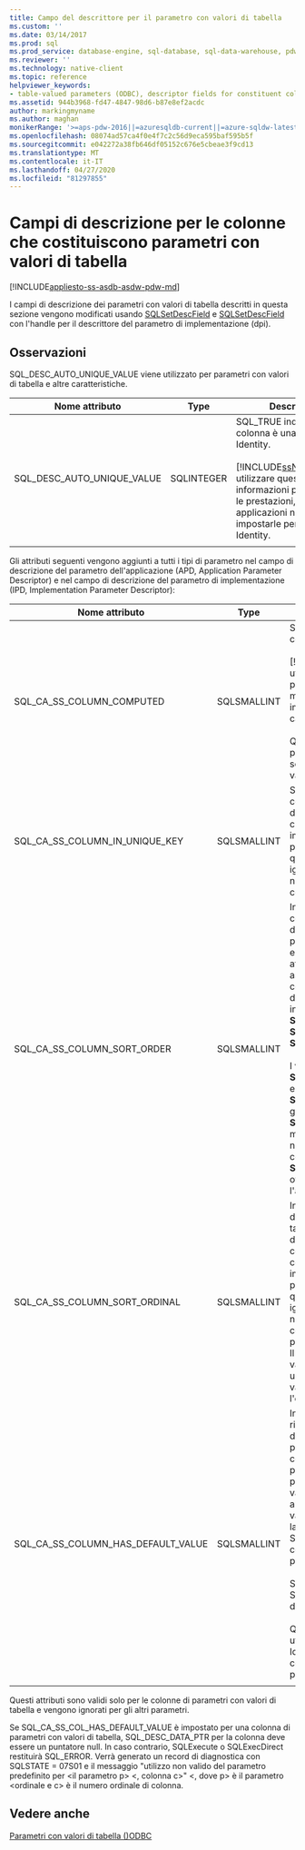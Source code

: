 ```yaml
---
title: Campo del descrittore per il parametro con valori di tabella
ms.custom: ''
ms.date: 03/14/2017
ms.prod: sql
ms.prod_service: database-engine, sql-database, sql-data-warehouse, pdw
ms.reviewer: ''
ms.technology: native-client
ms.topic: reference
helpviewer_keywords:
- table-valued parameters (ODBC), descriptor fields for constituent columns
ms.assetid: 944b3968-fd47-4847-98d6-b87e8ef2acdc
author: markingmyname
ms.author: maghan
monikerRange: '>=aps-pdw-2016||=azuresqldb-current||=azure-sqldw-latest||>=sql-server-2016||=sqlallproducts-allversions||>=sql-server-linux-2017||=azuresqldb-mi-current'
ms.openlocfilehash: 08074ad57ca4f0e4f7c2c56d9eca595baf595b5f
ms.sourcegitcommit: e042272a38fb646df05152c676e5cbeae3f9cd13
ms.translationtype: MT
ms.contentlocale: it-IT
ms.lasthandoff: 04/27/2020
ms.locfileid: "81297855"
---
```

# <a name="descriptor-fields-for-table-valued-parameter-constituent-columns"></a>Campi di descrizione per le colonne che costituiscono parametri con valori di tabella
[!INCLUDE[appliesto-ss-asdb-asdw-pdw-md](../../includes/appliesto-ss-asdb-asdw-pdw-md.md)]

  I campi di descrizione dei parametri con valori di tabella descritti in questa sezione vengono modificati usando [SQLSetDescField](../../relational-databases/native-client-odbc-api/sqlsetdescfield.md) e [SQLSetDescField](../../relational-databases/native-client-odbc-api/sqlsetdescfield.md) con l'handle per il descrittore del parametro di implementazione (dpi).  
  
## <a name="remarks"></a>Osservazioni  
 SQL_DESC_AUTO_UNIQUE_VALUE viene utilizzato per parametri con valori di tabella e altre caratteristiche.  
  
|Nome attributo|Type|Descrizione|  
|--------------------|----------|-----------------|  
|SQL_DESC_AUTO_UNIQUE_VALUE|SQLINTEGER|SQL_TRUE indica che la colonna è una colonna Identity.<br /><br /> [!INCLUDE[ssNoVersion](../../includes/ssnoversion-md.md)]può utilizzare queste informazioni per ottimizzare le prestazioni, ma le applicazioni non devono impostarle per le colonne Identity.|  
||||

 Gli attributi seguenti vengono aggiunti a tutti i tipi di parametro nel campo di descrizione del parametro dell'applicazione (APD, Application Parameter Descriptor) e nel campo di descrizione del parametro di implementazione (IPD, Implementation Parameter Descriptor):  
  
|Nome attributo|Type|Descrizione|  
|--------------------|----------|-----------------|  
|SQL_CA_SS_COLUMN_COMPUTED|SQLSMALLINT|SQL_TRUE indica che la colonna è calcolata.<br /><br /> [!INCLUDE[ssNoVersion](../../includes/ssnoversion-md.md)]può utilizzare queste informazioni per ottimizzare le prestazioni, ma le applicazioni non devono impostarle per le colonne calcolate.<br /><br /> Questo attributo viene ignorato per le associazioni che non sono colonne di parametri con valori di tabella.|  
|SQL_CA_SS_COLUMN_IN_UNIQUE_KEY|SQLSMALLINT|SQL_TRUE indica che una colonna di parametri con valori di tabella viene utilizzata in una chiave univoca. Questa impostazione può migliorare le prestazioni di esecuzione delle query. Questo attributo viene ignorato per le associazioni che non sono colonne di parametri con valori di tabella.|  
|SQL_CA_SS_COLUMN_SORT_ORDER|SQLSMALLINT|Indica l'ordinamento di una colonna di parametri con valori di tabella. Questa impostazione può migliorare le prestazioni di esecuzione delle query. Questo attributo viene ignorato per le associazioni che non sono colonne di parametri con valori di tabella. Di seguito sono indicati i valori possibili: <br />**SQL_SS_ASCENDING_ORDER**<br />**SQL_SS_DESCENDING_ORDER**<br />**SQL_SS_ORDER_UNSPECIFIED**<br /><br /> I valori diversi da **SQL_SS_ASCENDING_ORDER** e **SQL_SS_DESCENDING_ORDER** generano un errore con **SQLSTATE HY024** e il messaggio "valore attributo non valido" e vengono considerati **SQL_SS_ORDER_UNSPECIFIED**, ovvero il valore predefinito per l'attributo.|  
|SQL_CA_SS_COLUMN_SORT_ORDINAL|SQLSMALLINT|Indica l'ordinale di una colonna di parametri con valori di tabella nel set di colonne che definiscono l'ordinamento complessivo per un parametro con valori di tabella. Questa impostazione può migliorare le prestazioni di esecuzione delle query. Questo attributo viene ignorato per le associazioni che non sono colonne di parametri con valori di tabella. Gli ordinali per l'ordinamento iniziano da 1. Il valore 0, che rappresenta il valore predefinito, indica che una colonna di parametri con valori di tabella non specifica l'ordinamento delle colonne.|  
|SQL_CA_SS_COLUMN_HAS_DEFAULT_VALUE|SQLSMALLINT|Indica se assegnare a tutte le righe nel parametro con valori di tabella il valore predefinito per la colonna. Per i parametri con valori di tabella, non è possibile selezionare il valore predefinito riga per riga. Il valore SQL_FALSE indica che alle righe saranno assegnati valori non predefiniti. Questa è la modalità predefinita. Il valore SQL_TRUE indica che la colonna specificherà valori predefiniti per tutte le righe.<br /><br /> Se l'attributo è impostato su SQL_TRUE, non verranno inviati dati al server.<br /><br /> Questo campo può essere utilizzato anche con colonne Identity o calcolate se i valori di colonna non sono necessari per l'elaborazione server.|  
||||

 Questi attributi sono validi solo per le colonne di parametri con valori di tabella e vengono ignorati per gli altri parametri.  
  
 Se SQL_CA_SS_COL_HAS_DEFAULT_VALUE è impostato per una colonna di parametri con valori di tabella, SQL_DESC_DATA_PTR per la colonna deve essere un puntatore null. In caso contrario, SQLExecute o SQLExecDirect restituirà SQL_ERROR. Verrà generato un record di diagnostica con SQLSTATE = 07S01 e il messaggio "utilizzo non valido del parametro predefinito per \<il parametro p> \<, colonna c>" \<, dove p> è il parametro \<ordinale e c> è il numero ordinale di colonna.  
  
## <a name="see-also"></a>Vedere anche  
 [Parametri con valori di tabella &#40;&#41;ODBC](../../relational-databases/native-client-odbc-table-valued-parameters/table-valued-parameters-odbc.md)  
  
  
